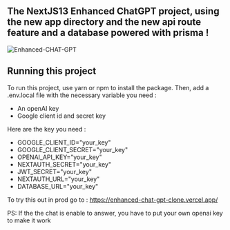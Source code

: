 ## The NextJS13 Enhanced ChatGPT project, using the new app directory and the new api route feature and a database powered with prisma !

![Enhanced-CHAT-GPT](https://user-images.githubusercontent.com/103841897/225119662-ef5efe80-e9ee-4345-909c-b1fc2e7bbdc1.png)

## Running this project

To run this project, use yarn or npm to install the package. Then, add a .env.local file with the necessary variable you need :

- An openAI key
- Google client id and secret key

Here are the key you need :

- GOOGLE_CLIENT_ID="your_key"
- GOOGLE_CLIENT_SECRET="your_key"
- OPENAI_API_KEY="your_key"
- NEXTAUTH_SECRET="your_key"
- JWT_SECRET="your_key"
- NEXTAUTH_URL="your_key"
- DATABASE_URL="your_key"

To try this out in prod go to : https://enhanced-chat-gpt-clone.vercel.app/


PS: If the the chat is enable to answer, you have to put your own openai key to make it work
